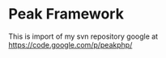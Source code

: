 Peak Framework
==============

This is import of my svn repository google at https://code.google.com/p/peakphp/